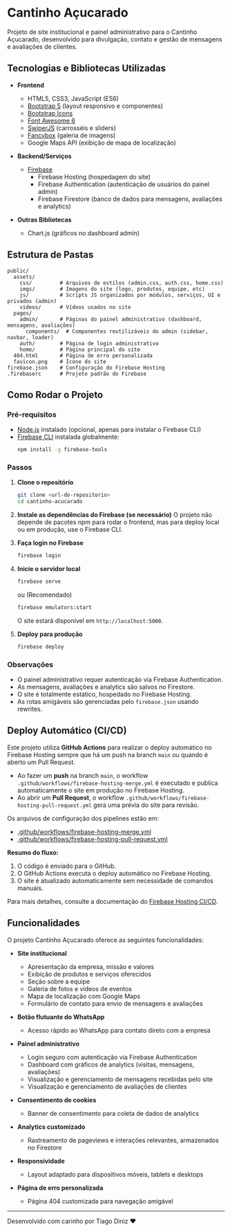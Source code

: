 # Cantinho Açucarado

Projeto de site institucional e painel administrativo para o Cantinho Açucarado, desenvolvido para divulgação, contato e gestão de mensagens e avaliações de clientes.

## Tecnologias e Bibliotecas Utilizadas

- **Frontend**
  - HTML5, CSS3, JavaScript (ES6)
  - [Bootstrap 5](https://getbootstrap.com/) (layout responsivo e componentes)
  - [Bootstrap Icons](https://icons.getbootstrap.com/)
  - [Font Awesome 6](https://fontawesome.com/)
  - [SwiperJS](https://swiperjs.com/) (carrosséis e sliders)
  - [Fancybox](https://fancyapps.com/fancybox/) (galeria de imagens)
  - Google Maps API (exibição de mapa de localização)

- **Backend/Serviços**
  - [Firebase](https://firebase.google.com/)
    - Firebase Hosting (hospedagem do site)
    - Firebase Authentication (autenticação de usuários do painel admin)
    - Firebase Firestore (banco de dados para mensagens, avaliações e analytics)

- **Outras Bibliotecas**
  - Chart.js (gráficos no dashboard admin)

## Estrutura de Pastas

```
public/
  assets/
    css/         # Arquivos de estilos (admin.css, auth.css, home.css)
    imgs/        # Imagens do site (logo, produtos, equipe, etc)
    js/          # Scripts JS organizados por módulos, serviços, UI e privados (admin)
    videos/      # Vídeos usados no site
  pages/
    admin/       # Páginas do painel administrativo (dashboard, mensagens, avaliações)
      components/  # Componentes reutilizáveis do admin (sidebar, navbar, loader)
    auth/        # Página de login administrativo
    home/        # Página principal do site
  404.html       # Página de erro personalizada
  favicon.png    # Ícone do site
firebase.json    # Configuração do Firebase Hosting
.firebaserc      # Projeto padrão do Firebase
```

## Como Rodar o Projeto

### Pré-requisitos

- [Node.js](https://nodejs.org/) instalado (opcional, apenas para instalar o Firebase CLI)
- [Firebase CLI](https://firebase.google.com/docs/cli) instalada globalmente:
  ```sh
  npm install -g firebase-tools
  ```

### Passos

1. **Clone o repositório**
   ```sh
   git clone <url-do-repositorio>
   cd cantinho-acucarado
   ```

2. **Instale as dependências do Firebase (se necessário)**
   O projeto não depende de pacotes npm para rodar o frontend, mas para deploy local ou em produção, use o Firebase CLI.

3. **Faça login no Firebase**
   ```sh
   firebase login
   ```

4. **Inicie o servidor local**
   ```sh
   firebase serve
   ```
   ou (Recomendado)
   ```sh
   firebase emulators:start 
   ```
   O site estará disponível em `http://localhost:5000`.

5. **Deploy para produção**
   ```sh
   firebase deploy
   ```

### Observações

- O painel administrativo requer autenticação via Firebase Authentication.
- As mensagens, avaliações e analytics são salvos no Firestore.
- O site é totalmente estático, hospedado no Firebase Hosting.
- As rotas amigáveis são gerenciadas pelo `firebase.json` usando rewrites.

## Deploy Automático (CI/CD)

Este projeto utiliza **GitHub Actions** para realizar o deploy automático no Firebase Hosting sempre que há um push na branch `main` ou quando é aberto um Pull Request.

- Ao fazer um **push** na branch `main`, o workflow `.github/workflows/firebase-hosting-merge.yml` é executado e publica automaticamente o site em produção no Firebase Hosting.
- Ao abrir um **Pull Request**, o workflow `.github/workflows/firebase-hosting-pull-request.yml` gera uma prévia do site para revisão.

Os arquivos de configuração dos pipelines estão em:
- [.github/workflows/firebase-hosting-merge.yml](.github/workflows/firebase-hosting-merge.yml)
- [.github/workflows/firebase-hosting-pull-request.yml](.github/workflows/firebase-hosting-pull-request.yml)

**Resumo do fluxo:**
1. O código é enviado para o GitHub.
2. O GitHub Actions executa o deploy automático no Firebase Hosting.
3. O site é atualizado automaticamente sem necessidade de comandos manuais.

Para mais detalhes, consulte a documentação do [Firebase Hosting CI/CD](https://firebase.google.com/docs/hosting/github-integration).

## Funcionalidades

O projeto Cantinho Açucarado oferece as seguintes funcionalidades:

- **Site institucional**
  - Apresentação da empresa, missão e valores
  - Exibição de produtos e serviços oferecidos
  - Seção sobre a equipe
  - Galeria de fotos e vídeos de eventos
  - Mapa de localização com Google Maps
  - Formulário de contato para envio de mensagens e avaliações

- **Botão flutuante do WhatsApp**
  - Acesso rápido ao WhatsApp para contato direto com a empresa

- **Painel administrativo**
  - Login seguro com autenticação via Firebase Authentication
  - Dashboard com gráficos de analytics (visitas, mensagens, avaliações)
  - Visualização e gerenciamento de mensagens recebidas pelo site
  - Visualização e gerenciamento de avaliações de clientes

- **Consentimento de cookies**
  - Banner de consentimento para coleta de dados de analytics

- **Analytics customizado**
  - Rastreamento de pageviews e interações relevantes, armazenados no Firestore

- **Responsividade**
  - Layout adaptado para dispositivos móveis, tablets e desktops

- **Página de erro personalizada**
  - Página 404 customizada para navegação amigável

---

Desenvolvido com carinho por Tiago Diniz ❤️
